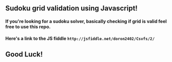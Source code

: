 ## Sudoku grid validation using Javascript!


#### If you're looking for a sudoku solver, basically checking if grid is valid feel free to use this repo.

#### Here's a link to the JS fiddle `http://jsfiddle.net/doron2402/Csvfs/2/`

## Good Luck!
